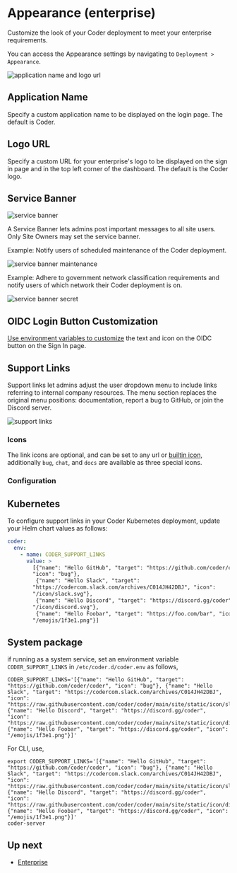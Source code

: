# Appearance (enterprise)

Customize the look of your Coder deployment to meet your enterprise
requirements.

You can access the Appearance settings by navigating to
`Deployment > Appearance`.

![application name and logo url](../images/admin/application-name-logo-url.png)

## Application Name

Specify a custom application name to be displayed on the login page. The default
is Coder.

## Logo URL

Specify a custom URL for your enterprise's logo to be displayed on the sign in
page and in the top left corner of the dashboard. The default is the Coder logo.

## Service Banner

![service banner](../images/admin/service-banner-config.png)

A Service Banner lets admins post important messages to all site users. Only
Site Owners may set the service banner.

Example: Notify users of scheduled maintenance of the Coder deployment.

![service banner maintenance](../images/admin/service-banner-maintenance.png)

Example: Adhere to government network classification requirements and notify
users of which network their Coder deployment is on.

![service banner secret](../images/admin/service-banner-secret.png)

## OIDC Login Button Customization

[Use environment variables to customize](../auth#oidc-login-customization) the
text and icon on the OIDC button on the Sign In page.

## Support Links

Support links let admins adjust the user dropdown menu to include links
referring to internal company resources. The menu section replaces the original
menu positions: documentation, report a bug to GitHub, or join the Discord
server.

![support links](../images/admin/support-links.png)

### Icons

The link icons are optional, and can be set to any url or
[builtin icon](../templates/icons.md#bundled-icons), additionally `bug`, `chat`,
and `docs` are available as three special icons.

### Configuration

<div class="tabs">
  
## Kubernetes

To configure support links in your Coder Kubernetes deployment, update your Helm
chart values as follows:

```yaml
coder:
  env:
    - name: CODER_SUPPORT_LINKS
      value: >
        [{"name": "Hello GitHub", "target": "https://github.com/coder/coder",
        "icon": "bug"},
         {"name": "Hello Slack", "target":
        "https://codercom.slack.com/archives/C014JH42DBJ", "icon":
        "/icon/slack.svg"},
         {"name": "Hello Discord", "target": "https://discord.gg/coder", "icon":
        "/icon/discord.svg"},
         {"name": "Hello Foobar", "target": "https://foo.com/bar", "icon":
        "/emojis/1f3e1.png"}]
```

## System package

if running as a system service, set an environment variable
`CODER_SUPPORT_LINKS` in `/etc/coder.d/coder.env` as follows,

```env
CODER_SUPPORT_LINKS='[{"name": "Hello GitHub", "target": "https://github.com/coder/coder", "icon": "bug"}, {"name": "Hello Slack", "target": "https://codercom.slack.com/archives/C014JH42DBJ", "icon": "https://raw.githubusercontent.com/coder/coder/main/site/static/icon/slack.svg"}, {"name": "Hello Discord", "target": "https://discord.gg/coder", "icon": "https://raw.githubusercontent.com/coder/coder/main/site/static/icon/discord.svg"}, {"name": "Hello Foobar", "target": "https://discord.gg/coder", "icon": "/emojis/1f3e1.png"}]'
```

For CLI, use,

```shell
export CODER_SUPPORT_LINKS='[{"name": "Hello GitHub", "target": "https://github.com/coder/coder", "icon": "bug"}, {"name": "Hello Slack", "target": "https://codercom.slack.com/archives/C014JH42DBJ", "icon": "https://raw.githubusercontent.com/coder/coder/main/site/static/icon/slack.svg"}, {"name": "Hello Discord", "target": "https://discord.gg/coder", "icon": "https://raw.githubusercontent.com/coder/coder/main/site/static/icon/discord.svg"}, {"name": "Hello Foobar", "target": "https://discord.gg/coder", "icon": "/emojis/1f3e1.png"}]'
coder-server
```

</div>

## Up next

- [Enterprise](../enterprise.md)
